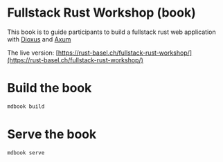 # Fullstack Rust Workshop (book)

This book is to guide participants to build a fullstack rust web application with [Dioxus](https://dioxuslabs.com/) and [Axum](https://github.com/tokio-rs/axum)

The live version: [https://rust-basel.ch/fullstack-rust-workshop/](https://rust-basel.ch/fullstack-rust-workshop/)

# Build the book

```sh
mdbook build
```

# Serve the book

```sh
mdbook serve
```
